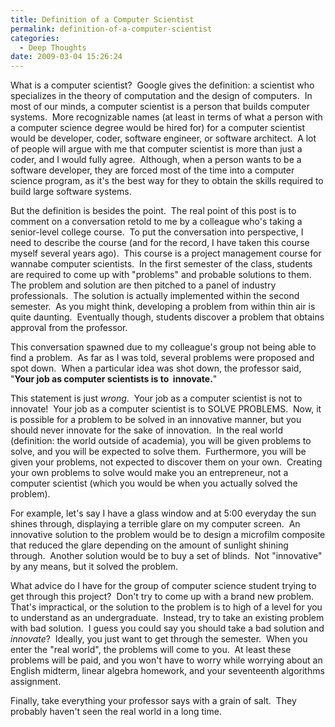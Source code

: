 ```yaml
---
title: Definition of a Computer Scientist
permalink: definition-of-a-computer-scientist
categories:
  - Deep Thoughts
date: 2009-03-04 15:26:24
---
```


What is a computer scientist?  Google gives the definition: a scientist who specializes in the theory of computation and the design of computers.  In most of our minds, a computer scientist is a person that builds computer systems.  More recognizable names (at least in terms of what a person with a computer science degree would be hired for) for a computer scientist would be developer, coder, software engineer, or software architect.  A lot of people will argue with me that computer scientist is more than just a coder, and I would fully agree.  Although, when a person wants to be a software developer, they are forced most of the time into a computer science program, as it's the best way for they to obtain the skills required to build large software systems.

But the definition is besides the point.  The real point of this post is to comment on a conversation retold to me by a colleague who's taking a senior-level college course.  To put the conversation into perspective, I need to describe the course (and for the record, I have taken this course myself several years ago).  This course is a project management course for wannabe computer scientists.  In the first semester of the class, students are required to come up with "problems" and probable solutions to them.  The problem and solution are then pitched to a panel of industry professionals.  The solution is actually implemented within the second semester.  As you might think, developing a problem from within thin air is quite daunting.  Eventually though, students discover a problem that obtains approval from the professor.

This conversation spawned due to my colleague's group not being able to find a problem.  As far as I was told, several problems were proposed and spot down.  When a particular idea was shot down, the professor said, "<strong>Your job as computer scientists is to  innovate.</strong>"

This statement is just *wrong*.  Your job as a computer scientist is not to innovate!  Your job as a computer scientist is to SOLVE PROBLEMS.  Now, it is possible for a problem to be solved in an innovative manner, but you should never innovate for the sake of innovation.  In the real world (definition: the world outside of academia), you will be given problems to solve, and you will be expected to solve them.  Furthermore, you will be given your problems, not expected to discover them on your own.  Creating your own problems to solve would make you an entrepreneur, not a computer scientist (which you would be when you actually solved the problem).

For example, let's say I have a glass window and at 5:00 everyday the sun shines through, displaying a terrible glare on my computer screen.  An innovative solution to the problem would be to design a microfilm composite that reduced the glare depending on the amount of sunlight shining through.  Another solution would be to buy a set of blinds.  Not "innovative" by any means, but it solved the problem.

What advice do I have for the group of computer science student trying to get through this project?  Don't try to come up with a brand new problem.  That's impractical, or the solution to the problem is to high of a level for you to understand as an undergraduate.  Instead, try to take an existing problem with bad solution.  I guess you could say you should take a bad solution and *innovate*?  Ideally, you just want to get through the semester.  When you enter the "real world", the problems will come to you.  At least these problems will be paid, and you won't have to worry while worrying about an English midterm, linear algebra homework, and your seventeenth algorithms assignment.

Finally, take everything your professor says with a grain of salt.  They probably haven't seen the real world in a long time.